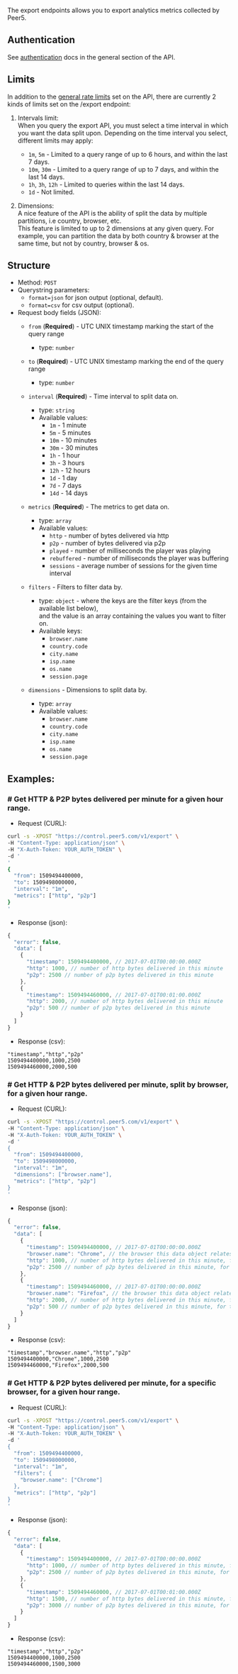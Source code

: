 The export endpoints allows you to export analytics metrics collected by Peer5.

## Authentication

See [authentication](/server-api/general#authentication) docs in the general section of the API.

## Limits

In addition to the [general rate limits](/server-api/general#limits) set on the API, there are currently 2 kinds of limits set on the /export endpoint:

1. Intervals limit:  
  When you query the export API, you must select a time interval in which you want the data split upon.
  Depending on the time interval you select, different limits may apply:
  
    - `1m`, `5m` - Limited to a query range of up to 6 hours, and within the last 7 days.
    - `10m`, `30m` - Limited to a query range of up to 7 days, and within the last 14 days.
    - `1h`, `3h`, `12h` - Limited to queries within the last 14 days.
    - `1d` - Not limited.  
  
2. Dimensions:  
  A nice feature of the API is the ability of split the data by multiple partitions, i.e country, browser, etc.  
  This feature is limited to up to 2 dimensions at any given query.
  For example, you can partition the data by both country & browser at the same time, but not by country, browser & os.
  
  
## Structure

- Method: `POST`
- Querystring parameters:
    - `format=json` for json output (optional, default).
    - `format=csv` for csv output (optional).
- Request body fields (JSON):
    - `from` (**Required**) - UTC UNIX timestamp marking the start of the query range
        - type: `number`
    - `to` (**Required**) - UTC UNIX timestamp marking the end of the query range
        - type: `number`
    - `interval` (**Required**) - Time interval to split data on.  
        - type: `string`
        - Available values:
            - `1m` - 1 minute
            - `5m` - 5 minutes
            - `10m` - 10 minutes
            - `30m` - 30 minutes
            - `1h` - 1 hour
            - `3h` - 3 hours
            - `12h` - 12 hours
            - `1d` - 1 day
            - `7d` - 7 days
            - `14d` - 14 days
    - `metrics` (**Required**) - The metrics to get data on.
        - type: `array`
        - Available values:
            - `http` - number of bytes delivered via http
            - `p2p` - number of bytes delivered via p2p
            - `played` - number of milliseconds the player was playing
            - `rebuffered` - number of milliseconds the player was buffering
            - `sessions` - average number of sessions for the given time interval

    - `filters` - Filters to filter data by.  
        - type: `object` - where the keys are the filter keys (from the available list below),  
          and the value is an array containing the values you want to filter on.
        - Available keys:
            - `browser.name`
            - `country.code`
            - `city.name`
            - `isp.name`
            - `os.name`
            - `session.page`

    - `dimensions` - Dimensions to split data by.
        - type: `array`
        - Available values:
            - `browser.name`
            - `country.code`
            - `city.name`
            - `isp.name`
            - `os.name`
            - `session.page`
    
## Examples:

### # Get HTTP & P2P bytes delivered per minute for a given hour range.
  
- Request (CURL):
```bash
curl -s -XPOST "https://control.peer5.com/v1/export" \
-H "Content-Type: application/json" \
-H "X-Auth-Token: YOUR_AUTH_TOKEN" \
-d '
'
{
  "from": 1509494400000,
  "to": 1509498000000,
  "interval": "1m",
  "metrics": ["http", "p2p"]
}
'
```

- Response (json):
```js
{
  "error": false,
  "data": [
    {
      "timestamp": 1509494400000, // 2017-07-01T00:00:00.000Z
      "http": 1000, // number of http bytes delivered in this minute
      "p2p": 2500 // number of p2p bytes delivered in this minute
    },
    {
      "timestamp": 1509494460000, // 2017-07-01T00:01:00.000Z
      "http": 2000, // number of http bytes delivered in this minute
      "p2p": 500 // number of p2p bytes delivered in this minute
    }
  ]
}
```

- Response (csv):
```csv
"timestamp","http","p2p"
1509494400000,1000,2500
1509494460000,2000,500
```
    
    
### # Get HTTP & P2P bytes delivered per minute, split by browser, for a given hour range.
  
- Request (CURL):
```bash
curl -s -XPOST "https://control.peer5.com/v1/export" \
-H "Content-Type: application/json" \
-H "X-Auth-Token: YOUR_AUTH_TOKEN" \
-d '
{
  "from": 1509494400000,
  "to": 1509498000000,
  "interval": "1m",
  "dimensions": ["browser.name"],
  "metrics": ["http", "p2p"]
}
'
```

- Response (json):
```js
{
  "error": false,
  "data": [
    {
      "timestamp": 1509494400000, // 2017-07-01T00:00:00.000Z
      "browser.name": "Chrome", // the browser this data object relates to
      "http": 1000, // number of http bytes delivered in this minute, for the "Chrome" browser
      "p2p": 2500 // number of p2p bytes delivered in this minute, for the "Chrome" browser
    },
    {
      "timestamp": 1509494460000, // 2017-07-01T00:00:00.000Z
      "browser.name": "Firefox", // the browser this data object relates to
      "http": 2000, // number of http bytes delivered in this minute, for the "Firefox" browser
      "p2p": 500 // number of p2p bytes delivered in this minute, for the "Firefox" browser
    }
  ]
}
```

- Response (csv):
```csv
"timestamp","browser.name","http","p2p"
1509494400000,"Chrome",1000,2500
1509494460000,"Firefox",2000,500
```
    
    
### # Get HTTP & P2P bytes delivered per minute, for a specific browser, for a given hour range.
  
- Request (CURL):
```bash
curl -s -XPOST "https://control.peer5.com/v1/export" \
-H "Content-Type: application/json" \
-H "X-Auth-Token: YOUR_AUTH_TOKEN" \
-d '
{
  "from": 1509494400000,
  "to": 1509498000000,
  "interval": "1m",
  "filters": {
    "browser.name": ["Chrome"]
  },
  "metrics": ["http", "p2p"]
}
'
```

- Response (json):
```js
{
  "error": false,
  "data": [
    {
      "timestamp": 1509494400000, // 2017-07-01T00:00:00.000Z
      "http": 1000, // number of http bytes delivered in this minute, for the "Chrome" browser
      "p2p": 2500 // number of p2p bytes delivered in this minute, for the "Chrome" browser
    },
    {
      "timestamp": 1509494460000, // 2017-07-01T00:01:00.000Z
      "http": 1500, // number of http bytes delivered in this minute, for the "Chrome" browser
      "p2p": 3000 // number of p2p bytes delivered in this minute, for the "Chrome" browser
    }
  ]
}
```

- Response (csv):
```csv
"timestamp","http","p2p"
1509494400000,1000,2500
1509494460000,1500,3000
```